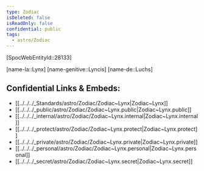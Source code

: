 ```yaml
---
type: Zodiac
isDeleted: false
isReadOnly: false
confidential: public
tags:
  - astro/Zodiac
---
```


[SpocWebEntityId::28133]



[name-la::Lynx]
[name-genitive::Lyncis]
[name-de::Luchs]


## Confidential Links & Embeds: 
- [[../../../_Standards/astro/Zodiac/Zodiac~Lynx|Zodiac~Lynx]] 
- [[../../../_public/astro/Zodiac/Zodiac~Lynx.public|Zodiac~Lynx.public]] 
- [[../../../_internal/astro/Zodiac/Zodiac~Lynx.internal|Zodiac~Lynx.internal]] 
- [[../../../_protect/astro/Zodiac/Zodiac~Lynx.protect|Zodiac~Lynx.protect]] 
- [[../../../_private/astro/Zodiac/Zodiac~Lynx.private|Zodiac~Lynx.private]] 
- [[../../../_personal/astro/Zodiac/Zodiac~Lynx.personal|Zodiac~Lynx.personal]] 
- [[../../../_secret/astro/Zodiac/Zodiac~Lynx.secret|Zodiac~Lynx.secret]] 
